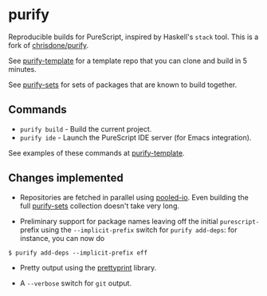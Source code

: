 # purify

Reproducible builds for PureScript, inspired by Haskell's `stack` tool. This is a fork of [chrisdone/purify](https://github.com/chrisdone/purify).

See [purify-template](https://github.com/chrisdone/purify-template)
for a template repo that you can clone and build in 5 minutes.

See [purify-sets](https://github.com/chrisdone/purify-sets)
for sets of packages that are known to build together.

## Commands

* `purify build` - Build the current project.
* `purify ide` - Launch the PureScript IDE server (for Emacs integration).

See examples of these commands at [purify-template](https://github.com/chrisdone/purify-template).

## Changes implemented

* Repositories are fetched in parallel using [pooled-io](http://hackage.haskell.org/package/pooled-io). Even building the full [purify-sets](https://github.com/chrisdone/purify-sets) collection doesn't take very long.

* Preliminary support for package names leaving off the initial `purescript-` prefix using the `--implicit-prefix` switch for `purify add-deps`: for instance, you can now do

```
$ purify add-deps --implicit-prefix eff
```

* Pretty output using the [prettyprint](https://github.com/quchen/prettyprint) library.

* A `--verbose` switch for `git` output.


